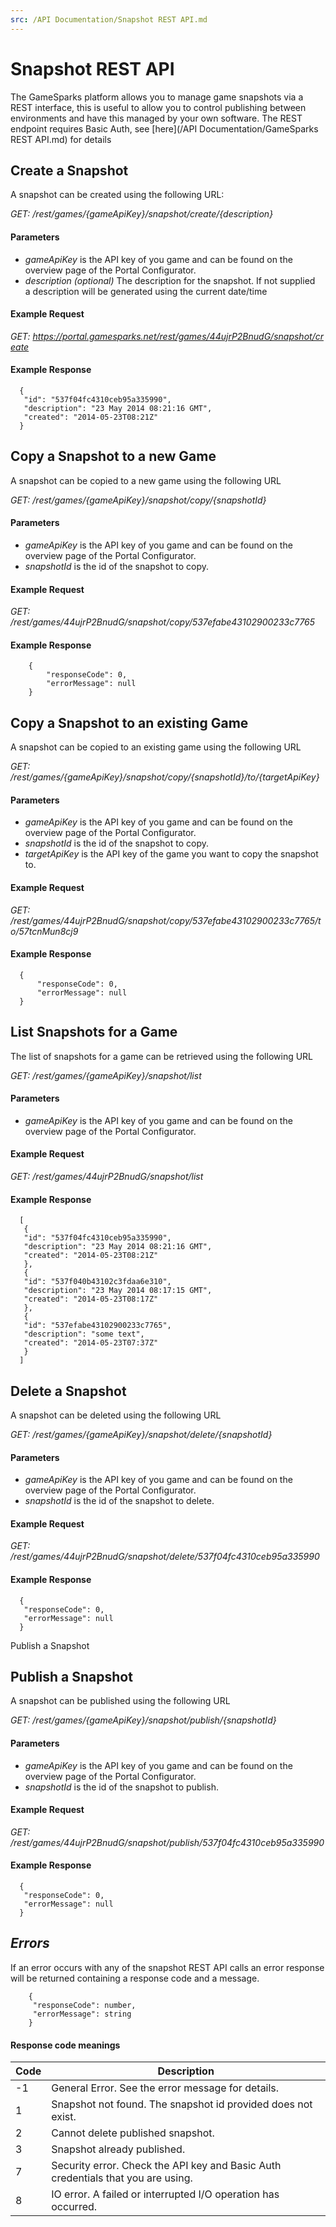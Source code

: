 ```yaml
---
src: /API Documentation/Snapshot REST API.md
---
```


# Snapshot REST API

The GameSparks platform allows you to manage game snapshots via a REST interface, this is useful to allow you to control publishing between environments and have this managed by your own software. The REST endpoint requires Basic Auth, see [here](/API Documentation/GameSparks REST API.md) for details

## Create a Snapshot

A snapshot can be created using the following URL:

*GET: /rest/games/{gameApiKey}/snapshot/create/{description}*

#### Parameters

* *gameApiKey* is the API key of you game and can be found on the overview page of the Portal Configurator.
* *description (optional)* The description for the snapshot. If not supplied a description will be generated using the current date/time

#### Example Request

*GET: https://portal.gamesparks.net/rest/games/44ujrP2BnudG/snapshot/create*

#### Example Response

  ```  
    {
     "id": "537f04fc4310ceb95a335990",
     "description": "23 May 2014 08:21:16 GMT",
     "created": "2014-05-23T08:21Z"
    }
```
## Copy a Snapshot to a new Game

A snapshot can be copied to a new game using the following URL

*GET: /rest/games/{gameApiKey}/snapshot/copy/{snapshotId}*

#### Parameters

* *gameApiKey* is the API key of you game and can be found on the overview page of the Portal Configurator.
* *snapshotId* is the id of the snapshot to copy.

#### Example Request

*GET: /rest/games/44ujrP2BnudG/snapshot/copy/537efabe43102900233c7765*

#### Example Response

```    
    {
        "responseCode": 0,
        "errorMessage": null
    }
```

## Copy a Snapshot to an existing Game

A snapshot can be copied to an existing game using the following URL

*GET: /rest/games/{gameApiKey}/snapshot/copy/{snapshotId}/to/{targetApiKey}*

#### Parameters

* *gameApiKey* is the API key of you game and can be found on the overview page of the Portal Configurator.
* *snapshotId* is the id of the snapshot to copy.
* *targetApiKey* is the API key of the game you want to copy the snapshot to.

#### Example Request

*GET: /rest/games/44ujrP2BnudG/snapshot/copy/537efabe43102900233c7765/to/57tcnMun8cj9*

#### Example Response

  ```  
    {
        "responseCode": 0,
        "errorMessage": null
    }
```

## List Snapshots for a Game

The list of snapshots for a game can be retrieved using the following URL

*GET: /rest/games/{gameApiKey}/snapshot/list*

#### Parameters

* *gameApiKey* is the API key of you game and can be found on the overview page of the Portal Configurator.

#### Example Request

*GET: /rest/games/44ujrP2BnudG/snapshot/list*

#### Example Response

  ```  
    [
     {
     "id": "537f04fc4310ceb95a335990",
     "description": "23 May 2014 08:21:16 GMT",
     "created": "2014-05-23T08:21Z"
     },
     {
     "id": "537f040b43102c3fdaa6e310",
     "description": "23 May 2014 08:17:15 GMT",
     "created": "2014-05-23T08:17Z"
     },
     {
     "id": "537efabe43102900233c7765",
     "description": "some text",
     "created": "2014-05-23T07:37Z"
     }
    ]
```
## Delete a Snapshot

A snapshot can be deleted using the following URL

*GET: /rest/games/{gameApiKey}/snapshot/delete/{snapshotId}*

#### Parameters

* *gameApiKey* is the API key of you game and can be found on the overview page of the Portal Configurator.
* *snapshotId* is the id of the snapshot to delete.

#### Example Request

*GET: /rest/games/44ujrP2BnudG/snapshot/delete/537f04fc4310ceb95a335990*

#### Example Response

  ```  
    {
     "responseCode": 0,
     "errorMessage": null
    }
```

Publish a Snapshot

## Publish a Snapshot

A snapshot can be published using the following URL

*GET: /rest/games/{gameApiKey}/snapshot/publish/{snapshotId}*

#### Parameters

* *gameApiKey* is the API key of you game and can be found on the overview page of the Portal Configurator.
* *snapshotId* is the id of the snapshot to publish.

#### Example Request

*GET: /rest/games/44ujrP2BnudG/snapshot/publish/537f04fc4310ceb95a335990*

#### Example Response

  ```  
    {
     "responseCode": 0,
     "errorMessage": null
    }
```

## *Errors*

If an error occurs with any of the snapshot REST API calls an error response will be returned containing a response code and a message.

```    
    {
     "responseCode": number,
     "errorMessage": string
    }
```

#### Response code meanings



|Code   |Description   |
|---|---|
|-1   |General Error. See the error message for details.   |
|1   |Snapshot not found. The snapshot id provided does not exist.   |
|2   |Cannot delete published snapshot.   |
|3   |Snapshot already published.   |
|7   |Security error. Check the API key and Basic Auth credentials that you are using.   |
|8   |IO error. A failed or interrupted I/O operation has occurred.   |
